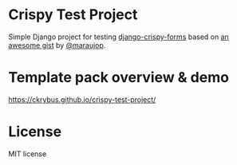 # Crispy Test Project
Simple Django project for testing [django-crispy-forms](https://github.com/maraujop/django-crispy-forms) based on [an awesome gist](https://gist.github.com/maraujop/1838193) by [@maraujop](https://github.com/maraujop).

# Template pack overview & demo

https://ckrybus.github.io/crispy-test-project/

# License

MIT license
